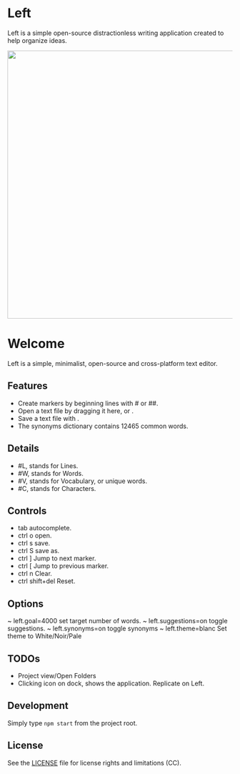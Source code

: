 # Left

Left is a simple open-source distractionless writing application created to help organize ideas. 

<img src='https://raw.githubusercontent.com/hundredrabbits/Left/master/PREVIEW.jpg' width="600"/>

# Welcome

Left is a simple, minimalist, open-source and cross-platform text editor. 

## Features

- Create markers by beginning lines with # or ##.
- Open a text file by dragging it here, or <ctrl o>.
- Save a text file with <ctrl s>.
- The synonyms dictionary contains 12465 common words.

## Details

- #L, stands for Lines.
- #W, stands for Words.
- #V, stands for Vocabulary, or unique words.
- #C, stands for Characters.

## Controls

- tab                  autocomplete.
- ctrl o               open.
- ctrl s               save.
- ctrl S               save as.
- ctrl ]               Jump to next marker.
- ctrl [               Jump to previous marker.
- ctrl n               Clear.
- ctrl shift+del       Reset.

## Options

~ left.goal=4000       set target number of words.
~ left.suggestions=on  toggle suggestions.
~ left.synonyms=on     toggle synonyms
~ left.theme=blanc     Set theme to White/Noir/Pale

## TODOs

- Project view/Open Folders
- Clicking icon on dock, shows the application. Replicate on Left.

## Development

Simply type `npm start` from the project root.

## License

See the [LICENSE](LICENSE.md) file for license rights and limitations (CC).

